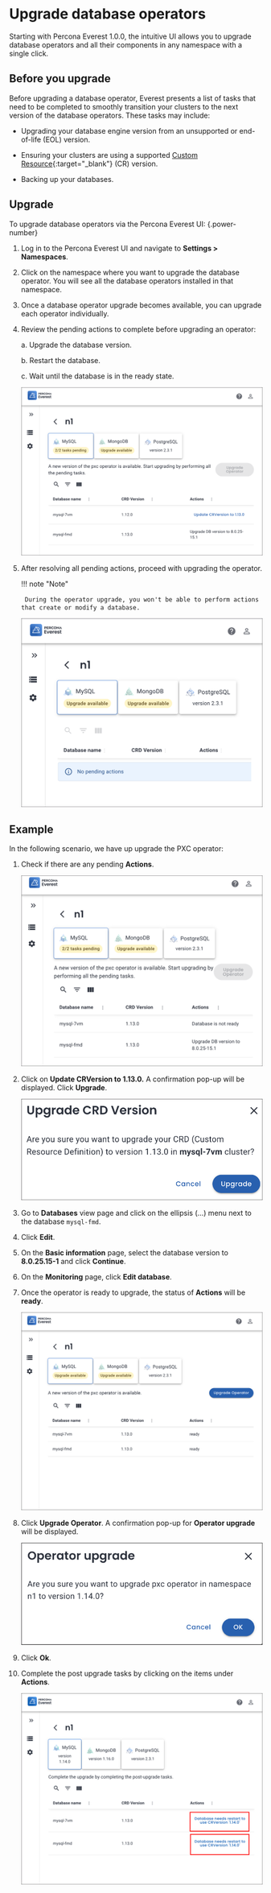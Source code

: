 # Upgrade database operators

Starting with Percona Everest 1.0.0, the intuitive UI allows you to upgrade database operators and all their components in any namespace with a single click.

## Before you upgrade

Before upgrading a database operator, Everest presents a list of tasks that need to be completed to smoothly transition your clusters to the next version of the database operators. These tasks may include:

- Upgrading your database engine version from an unsupported or end-of-life (EOL) version.

- Ensuring your clusters are using a supported [Custom Resource](https://ibm.github.io/kubernetes-operators/lab1/#:~:text=A%20CRD%20defines%20Custom%20Resources,store%20and%20retrieve%20structured%20data.){:target="_blank"} (CR) version.


- Backing up your databases.

## Upgrade

To upgrade database operators via the Percona Everest UI:
{.power-number}

1. Log in to the Percona Everest UI and navigate to <i class="uil uil-cog"></i> **Settings > Namespaces**.

2. Click on the namespace where you want to upgrade the database operator. You will see all the database operators installed in that namespace.


3. Once a database operator upgrade becomes available, you can upgrade each operator individually.


4. Review the pending actions to complete before upgrading an operator:

      a. Upgrade the database version.

      b. Restart the database.

      c. Wait until the database is in the ready state.


    ![!image](images/operator_upgrade_pending.png)


5. After resolving all pending actions, proceed with upgrading the operator.

    !!! note "Note"

        During the operator upgrade, you won't be able to perform actions that create or modify a database.

    ![!image](images/db_operator_upgrade.png)


## Example

In the following scenario, we have up upgrade the PXC operator:

1. Check if there are any pending **Actions**.

    ![!image](images/check_pending_actions.png)


2. Click on **Update CRVersion to 1.13.0.** A confirmation pop-up will be displayed. Click **Upgrade**.

    ![!image](images/upgrade_crd_confirmation.png)

3. Go to **Databases** view page and click on the ellipsis (…) menu next to the database `mysql-fmd`.

4. Click **Edit**.

5. On the **Basic information** page, select the database version to **8.0.25.15-1** and click **Continue**.

7. On the **Monitoring** page, click **Edit database**.

8. Once the operator is ready to upgrade, the status of **Actions** will be **ready**.

    ![!image](images/upgrade_operator.png)

9. Click **Upgrade Operator**. A confirmation pop-up for **Operator upgrade** will be displayed.

    ![!image](images/upgrade_operator_confirmation.png)

10. Click **Ok**.

11. Complete the post upgrade tasks by clicking on the items under **Actions**. 

    ![!image](images/post_upgrade_tasks.png)









